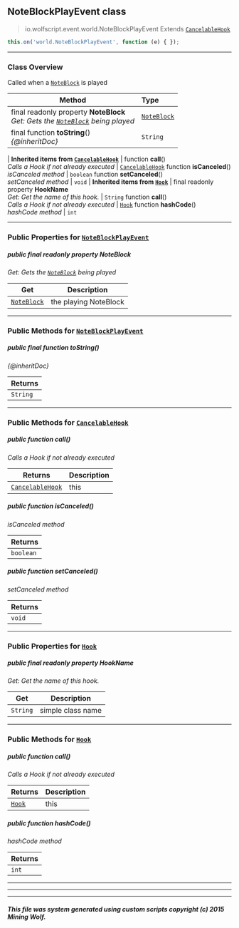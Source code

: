 ## NoteBlockPlayEvent __class__

>io.wolfscript.event.world.NoteBlockPlayEvent
>Extends [`CancelableHook`](../../hook/CancelableHook.md)
``` javascript
this.on('world.NoteBlockPlayEvent', function (e) { });
```


---

### Class Overview

Called when a [`NoteBlock`](../../api/world/blocks/NoteBlock.md) is played

Method | Type   
--- | :--- 
final readonly property __NoteBlock__ <br> _Get: Gets the [`NoteBlock`](../../api/world/blocks/NoteBlock.md) being played_ | [`NoteBlock`](../../api/world/blocks/NoteBlock.md)
final function __toString__() <br> _{@inheritDoc}_ | `String`
 |
__Inherited items from [`CancelableHook`](../../hook/CancelableHook.md)__ |
 function __call__() <br> _Calls a Hook if not already executed_ | [`CancelableHook`](../../hook/CancelableHook.md)
 function __isCanceled__() <br> _isCanceled method_ | `boolean`
 function __setCanceled__() <br> _setCanceled method_ | `void`
 |
__Inherited items from [`Hook`](../../hook/Hook.md)__ |
final readonly property __HookName__ <br> _Get: Get the name of this hook._ | `String`
 function __call__() <br> _Calls a Hook if not already executed_ | [`Hook`](../../hook/Hook.md)
 function __hashCode__() <br> _hashCode method_ | `int`







---


### Public Properties for [`NoteBlockPlayEvent`](NoteBlockPlayEvent.md)

##### <a id='noteblock'></a>public final readonly property __NoteBlock__

_Get: Gets the [`NoteBlock`](../../api/world/blocks/NoteBlock.md) being played_

Get | Description
--- | --- 
[`NoteBlock`](../../api/world/blocks/NoteBlock.md) | the playing NoteBlock



---

### Public Methods for [`NoteBlockPlayEvent`](NoteBlockPlayEvent.md)

##### <a id='tostring'></a>public final function __toString__()

_{@inheritDoc}_

Returns | 
--- | 
`String` |


---

### Public Methods for [`CancelableHook`](../../hook/CancelableHook.md)

##### <a id='call'></a>public  function __call__()

_Calls a Hook if not already executed_

Returns | Description
--- | --- 
[`CancelableHook`](../../hook/CancelableHook.md) | this


##### <a id='iscanceled'></a>public  function __isCanceled__()

_isCanceled method_

Returns | 
--- | 
`boolean` |


##### <a id='setcanceled'></a>public  function __setCanceled__()

_setCanceled method_

Returns | 
--- | 
`void` |


---

### Public Properties for [`Hook`](../../hook/Hook.md)

##### <a id='hookname'></a>public final readonly property __HookName__

_Get: Get the name of this hook._

Get | Description
--- | --- 
`String` | simple class name



---

### Public Methods for [`Hook`](../../hook/Hook.md)

##### <a id='call'></a>public  function __call__()

_Calls a Hook if not already executed_

Returns | Description
--- | --- 
[`Hook`](../../hook/Hook.md) | this


##### <a id='hashcode'></a>public  function __hashCode__()

_hashCode method_

Returns | 
--- | 
`int` |


---


---


---


##### This file was system generated using custom scripts copyright (c) 2015 Mining Wolf.
	

